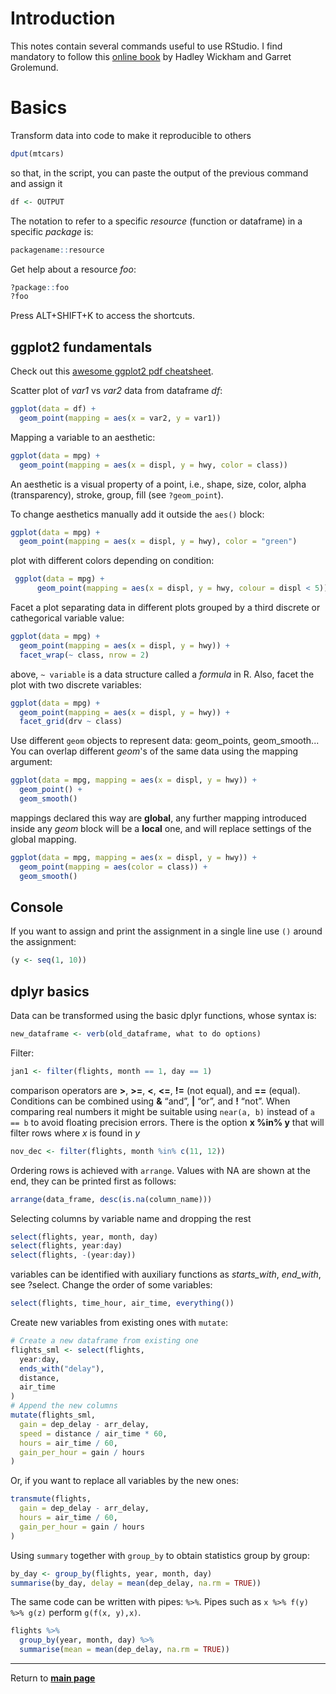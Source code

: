 # Introduction

This notes contain several commands useful to use RStudio.
I find mandatory to follow this [online book](https://r4ds.had.co.nz/index.html) by Hadley Wickham and Garret Grolemund. 

# Basics

Transform data into code to make it reproducible to others
```R
dput(mtcars)
```
so that, in the script, you can paste the output of the previous command and assign it 
```R
df <- OUTPUT
```
The notation to refer to a specific _resource_ (function or dataframe) in a specific _package_ is:
```R
packagename::resource
```
Get help about a resource _foo_:
```R
?package::foo
?foo
```

Press ALT+SHIFT+K to access the shortcuts.

## ggplot2 fundamentals

Check out this [awesome ggplot2 pdf cheatsheet](https://rstudio.com/wp-content/uploads/2016/11/ggplot2-cheatsheet-2.1.pdf).


Scatter plot of _var1_ vs _var2_ data from dataframe _df_:
```R
ggplot(data = df) + 
  geom_point(mapping = aes(x = var2, y = var1))
```

Mapping a variable to an aesthetic:
```R
ggplot(data = mpg) + 
  geom_point(mapping = aes(x = displ, y = hwy, color = class))
```
An aesthetic is a visual property of a point, i.e., shape, size, color, alpha (transparency), stroke, group, fill (see `?geom_point`).

To change aesthetics manually add it outside the ```aes()``` block:
```R
ggplot(data = mpg) + 
  geom_point(mapping = aes(x = displ, y = hwy), color = "green")
```
plot with different colors depending on condition:
```R
 ggplot(data = mpg) + 
      geom_point(mapping = aes(x = displ, y = hwy, colour = displ < 5))
```

Facet a plot separating data in different plots grouped by a third discrete or cathegorical variable value:
```R
ggplot(data = mpg) + 
  geom_point(mapping = aes(x = displ, y = hwy)) + 
  facet_wrap(~ class, nrow = 2)
```
above, `~ variable` is a data structure called a _formula_ in R. Also, facet the plot with two discrete variables:
```R
ggplot(data = mpg) + 
  geom_point(mapping = aes(x = displ, y = hwy)) + 
  facet_grid(drv ~ class)
```
Use different `geom` objects to represent data: geom_points, geom_smooth...
You can overlap different _geom_'s of the same data using the mapping argument:
```R
ggplot(data = mpg, mapping = aes(x = displ, y = hwy)) + 
  geom_point() + 
  geom_smooth()
```
mappings declared this way are **global**, any further mapping introduced inside any _geom_ block will be a **local** one, and will replace settings of the global mapping.
```R
ggplot(data = mpg, mapping = aes(x = displ, y = hwy)) + 
  geom_point(mapping = aes(color = class)) + 
  geom_smooth()
```

## Console

If you want to assign and print the assignment in a single line use `()` around the assignment:
```R
(y <- seq(1, 10))
```

## dplyr basics

Data can be transformed using the basic dplyr functions, whose syntax is:
```R
new_dataframe <- verb(old_dataframe, what to do options)
```

Filter:
```R
jan1 <- filter(flights, month == 1, day == 1)
```
comparison operators are **>**, **>=**, **<**, **<=**, **!=** (not equal), and **==** (equal). Conditions can be combined using  **&** “and”, **|** “or”, and **!** “not”.
When comparing real numbers it might be suitable using `near(a, b)` instead of `a == b` to avoid floating precision errors. 
There is the option **x %in% y** that will filter rows where _x_ is found in _y_
```R
nov_dec <- filter(flights, month %in% c(11, 12))
```
Ordering rows is achieved with `arrange`. Values with NA are shown at the end, they can be printed first as follows:
```R
arrange(data_frame, desc(is.na(column_name)))
```
Selecting columns by variable name and dropping the rest
```R
select(flights, year, month, day)
select(flights, year:day)
select(flights, -(year:day))
```
variables can be identified with auxiliary functions as _starts_with_, _end_with_, see ?select.
Change the order of some variables: 
```R
select(flights, time_hour, air_time, everything())
```
Create new variables from existing ones with `mutate`:
```R
# Create a new dataframe from existing one
flights_sml <- select(flights, 
  year:day, 
  ends_with("delay"), 
  distance, 
  air_time
)
# Append the new columns
mutate(flights_sml,
  gain = dep_delay - arr_delay,
  speed = distance / air_time * 60,
  hours = air_time / 60,
  gain_per_hour = gain / hours
)
```
Or, if you want to replace all variables by the new ones:
```R
transmute(flights,
  gain = dep_delay - arr_delay,
  hours = air_time / 60,
  gain_per_hour = gain / hours
)
```
Using `summary` together with `group_by` to obtain statistics group by group:
```R
by_day <- group_by(flights, year, month, day)
summarise(by_day, delay = mean(dep_delay, na.rm = TRUE))
```
The same code can be written with pipes: `%>%`. Pipes such as `x %>% f(y) %>% g(z)` perform `g(f(x, y),x)`.
```R
flights %>% 
  group_by(year, month, day) %>% 
  summarise(mean = mean(dep_delay, na.rm = TRUE))
```

***

Return to **[main page](../README.md)**
